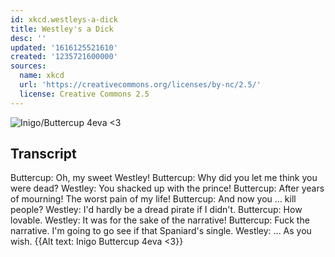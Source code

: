 ```yaml
---
id: xkcd.westleys-a-dick
title: Westley's a Dick
desc: ''
updated: '1616125521610'
created: '1235721600000'
sources:
  name: xkcd
  url: 'https://creativecommons.org/licenses/by-nc/2.5/'
  license: Creative Commons 2.5
---
```

![Inigo/Buttercup 4eva <3](https://imgs.xkcd.com/comics/westleys_a_dick.png)

## Transcript
Buttercup: Oh, my sweet Westley!
Buttercup: Why did you let me think you were dead?
Westley: You shacked up with the prince!
Buttercup: After years of mourning! The worst pain of my life!
Buttercup: And now you ... kill people?
Westley: I'd hardly be a dread pirate if I didn't.
Buttercup: How lovable.
Westley: It was for the sake of the narrative!
Buttercup: Fuck the narrative. I'm going to go see if that Spaniard's single.
Westley: ... As you wish.
{{Alt text: Inigo
Buttercup 4eva <3}}
